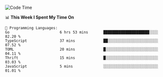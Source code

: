 <!--START_SECTION:waka-->
![Code Time](http://img.shields.io/badge/Code%20Time-500%20hrs%2021%20mins-blue)

📊 **This Week I Spent My Time On** 

```text
💬 Programming Languages: 
Go                       6 hrs 53 mins       █████████████████████░░░░   82.20 % 
TypeScript               37 mins             ██░░░░░░░░░░░░░░░░░░░░░░░   07.52 % 
TOML                     20 mins             █░░░░░░░░░░░░░░░░░░░░░░░░   04.11 % 
Thrift                   15 mins             █░░░░░░░░░░░░░░░░░░░░░░░░   03.03 % 
JavaScript               5 mins              ░░░░░░░░░░░░░░░░░░░░░░░░░   01.01 % 
```


<!--END_SECTION:waka-->